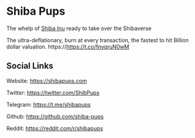 # Shiba Pups
The whelp of [Shiba Inu](https://shibatoken.com) ready to take over the Shibaverse

The ultra-deflationary, burn at every transaction, the fastest to hit Billion dollar valuation. https://https://t.co/fnyqruN0wM


## Social Links

Website:  https://shibapups.com

Twitter:  https://twitter.com/ShibPups

Telegram: https://t.me/shibapups

Github:   https://github.com/shiba-pups

Reddit:   https://reddit.com/r/shibapups


